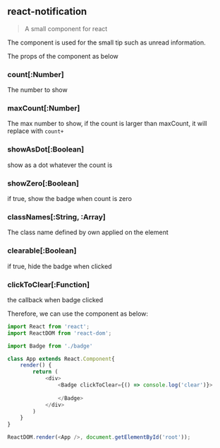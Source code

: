 ## react-notification

> A small component for react

The component is used for the small tip such as unread information.

The props of the component as below

### count[:Number]

The number to show

### maxCount[:Number]

The max number to show, if the count is larger than maxCount, it will replace with `count+`

### showAsDot[:Boolean]

show as a dot whatever the count is

### showZero[:Boolean]

if true, show the badge when count is zero

### classNames[:String, :Array]

The class name defined by own applied on the element

### clearable[:Boolean]

if true, hide the badge when clicked

### clickToClear[:Function]

the callback when badge clicked

Therefore, we can use the component as below:

```js
import React from 'react';
import ReactDOM from 'react-dom';

import Badge from './badge'

class App extends React.Component{
    render() {
        return (
            <div>
                <Badge clickToClear={() => console.log('clear')}>
                    
                </Badge>
            </div>
        )
    }
}

ReactDOM.render(<App />, document.getElementById('root'));

```